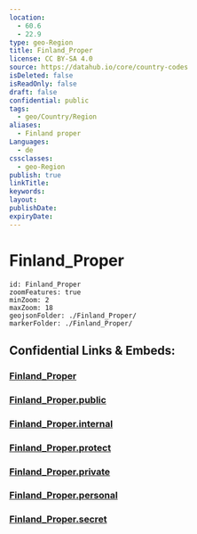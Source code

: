 ```yaml
---
location:
  - 60.6
  - 22.9
type: geo-Region
title: Finland_Proper
license: CC BY-SA 4.0
source: https://datahub.io/core/country-codes
isDeleted: false
isReadOnly: false
draft: false
confidential: public
tags:
  - geo/Country/Region
aliases:
  - Finland proper
Languages:
  - de
cssclasses:
  - geo-Region
publish: true
linkTitle:
keywords:
layout:
publishDate:
expiryDate:
---
```


# Finland_Proper

```leaflet
id: Finland_Proper
zoomFeatures: true 
minZoom: 2 
maxZoom: 18
geojsonFolder: ./Finland_Proper/
markerFolder: ./Finland_Proper/
```


## Confidential Links & Embeds: 

### [Finland_Proper](/_Standards/Earth/Continent/Europe/Europe~North/Finland/Provinces~Finland/Western_Finland/counties~Western_Finland/Finland_Proper.md) 

### [Finland_Proper.public](/_public/Earth/Continent/Europe/Europe~North/Finland/Provinces~Finland/Western_Finland/counties~Western_Finland/Finland_Proper.public.md) 

### [Finland_Proper.internal](/_internal/Earth/Continent/Europe/Europe~North/Finland/Provinces~Finland/Western_Finland/counties~Western_Finland/Finland_Proper.internal.md) 

### [Finland_Proper.protect](/_protect/Earth/Continent/Europe/Europe~North/Finland/Provinces~Finland/Western_Finland/counties~Western_Finland/Finland_Proper.protect.md) 

### [Finland_Proper.private](/_private/Earth/Continent/Europe/Europe~North/Finland/Provinces~Finland/Western_Finland/counties~Western_Finland/Finland_Proper.private.md) 

### [Finland_Proper.personal](/_personal/Earth/Continent/Europe/Europe~North/Finland/Provinces~Finland/Western_Finland/counties~Western_Finland/Finland_Proper.personal.md) 

### [Finland_Proper.secret](/_secret/Earth/Continent/Europe/Europe~North/Finland/Provinces~Finland/Western_Finland/counties~Western_Finland/Finland_Proper.secret.md)

